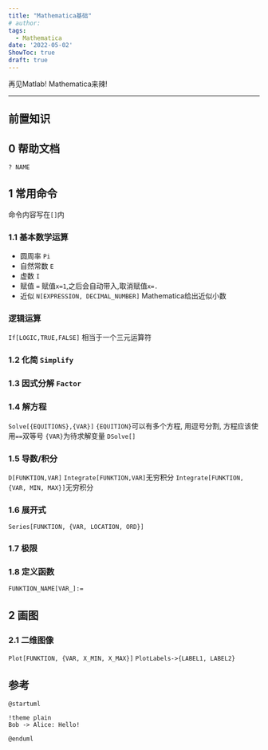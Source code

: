 ```yaml
---
title: "Mathematica基础"
# author: 
tags:
  - Mathematica
date: '2022-05-02'
ShowToc: true
draft: true
---
```

再见Matlab! Mathematica来辣! 
<!--more-->

---

## 前置知识
## 0 帮助文档
`? NAME`
## 1 常用命令
命令内容写在`[]`内
### 1.1 基本数学运算
- 圆周率 `Pi`
- 自然常数 `E`
- 虚数 `I`
- 赋值 `=`
	赋值`x=1`,之后会自动带入,取消赋值`x=.`
- 近似 `N[EXPRESSION, DECIMAL_NUMBER]`
	Mathematica给出近似小数
### 逻辑运算
`If[LOGIC,TRUE,FALSE]` 相当于一个三元运算符
### 1.2 化简 `Simplify`
### 1.3 因式分解 `Factor`
### 1.4 解方程
`Solve[{EQUITIONS},{VAR}]`
`{EQUITION}`可以有多个方程, 用逗号分割, 方程应该使用`==`双等号
`{VAR}`为待求解变量
`DSolve[]`
### 1.5 导数/积分
`D[FUNKTION,VAR]`
`Integrate[FUNKTION,VAR]`无穷积分
`Integrate[FUNKTION,{VAR, MIN, MAX}]`无穷积分
### 1.6 展开式
`Series[FUNKTION, {VAR, LOCATION, ORD}]`
### 1.7 极限
### 1.8 定义函数
`FUNKTION_NAME[VAR_]:=`
## 2 画图
### 2.1 二维图像
`Plot[FUNKTION, {VAR, X_MIN, X_MAX}]`
`PlotLabels->{LABEL1, LABEL2}`

## 参考

```plantuml
@startuml

!theme plain
Bob -> Alice: Hello!

@enduml
```